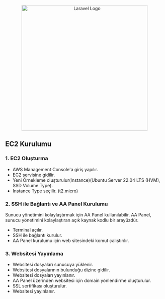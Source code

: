 <p align="center"><a href="https://laravel.com" target="_blank"><img src="https://raw.githubusercontent.com/laravel/art/master/logo-lockup/5%20SVG/2%20CMYK/1%20Full%20Color/laravel-logolockup-cmyk-red.svg" width="400" alt="Laravel Logo"></a></p>

## EC2 Kurulumu

### 1. EC2 Oluşturma
- AWS Management Console'a giriş yapılır.
- EC2 servisine gidilir.
- Yeni Örnekleme oluşturulur(Instance)(Ubuntu Server 22.04 LTS (HVM), SSD Volume Type).
- Instance Type seçilir. (t2.micro)

### 2. SSH ile Bağlantı ve AA Panel Kurulumu
Sunucu yönetimini kolaylaştırmak için AA Panel kullanılabilir. AA Panel, sunucu yönetimini kolaylaştıran açık kaynak kodlu bir arayüzdür.
- Terminal açılır.
- SSH ile bağlantı kurulur.
- AA Panel kurulumu için web sitesindeki komut çalıştırılır.

### 3. Websitesi Yayınlama
- Websitesi dosyaları sunucuya yüklenir.
- Websitesi dosyalarının bulunduğu dizine gidilir.
- Websitesi dosyaları yayınlanır.
- AA Panel üzerinden websitesi için domain yönlendirme oluşturulur.
- SSL sertifikası oluşturulur.
- Websitesi yayınlanır.
